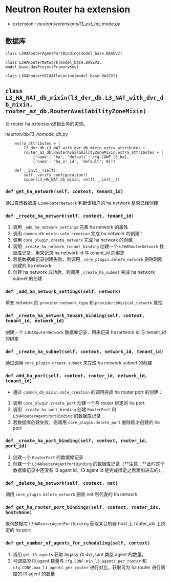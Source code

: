 # Neutron Router ha extension

* extension : *neutron/extensions/l3_ext_ha_mode.py*

## 数据库

```
class L3HARouterAgentPortBinding(model_base.BASEV2)

class L3HARouterNetwork(model_base.BASEV2, model_base.HasProjectPrimaryKey)

class L3HARouterVRIdAllocation(model_base.BASEV2)
```

## `class L3_HA_NAT_db_mixin(l3_dvr_db.L3_NAT_with_dvr_db_mixin, router_az_db.RouterAvailabilityZoneMixin)`

对 router ha extension逻辑业务的实现。

*neutron/db/l3_hamode_db.py*

```
    extra_attributes = (
        l3_dvr_db.L3_NAT_with_dvr_db_mixin.extra_attributes +
        router_az_db.RouterAvailabilityZoneMixin.extra_attributes + [
            {'name': 'ha', 'default': cfg.CONF.l3_ha},
            {'name': 'ha_vr_id', 'default': 0}])
```

```
    def __init__(self):
        self._verify_configuration()
        super(L3_HA_NAT_db_mixin, self).__init__()
```

### `def get_ha_network(self, context, tenant_id)`

通过查询数据库 `L3HARouterNetwork` 判断该租户的 ha network 是否已经创建

### `def _create_ha_network(self, context, tenant_id)`

1. 调用 `_add_ha_network_settings` 完善 ha network 的属性
2. 调用 `common_db_mixin.safe_creation` 完成 ha network 的创建：
 1. 调用 `core_plugin.create_network` 完成 ha network 的创建
 2. 调用 `_create_ha_network_tenant_binding` 创建一个 `L3HARouterNetwork` 数据库记录，用来记录 ha network id 与 tenant_id 的绑定
 3. 若是数据库记录创建失败，则调用 `_core_plugin.delete_network` 删除刚刚创建的 ha network
3. 创建 ha network 成功后，则调用 `_create_ha_subnet` 完成 ha network subnet 的创建

### `def _add_ha_network_settings(self, network)`

填充 network 的 `provider:network_type` 和 `provider:physical_network` 属性

### `def _create_ha_network_tenant_binding(self, context, tenant_id, network_id)`

创建一个 `L3HARouterNetwork` 数据库记录，用来记录 ha network id 与 tenant_id 的绑定

### `def _create_ha_subnet(self, context, network_id, tenant_id)`

通过调用 `core_plugin.create_subnet` 来完成 ha network subnet 的创建

### `def add_ha_port(self, context, router_id, network_id, tenant_id)`

* 通过 `common_db_mixin.safe_creation` 的调用完成 ha router port 的创建：
 1. 调用 `core_plugin.create_port` 创建一个与 router 绑定的 ha port
 2. 调用 `_create_ha_port_binding` 创建 `RouterPort` 和 `L3HARouterAgentPortBinding` 的数据库记录
 3. 若数据库创建失败，则调用 `core_plugin.delete_port` 删除刚才创建的 ha port


### `def _create_ha_port_binding(self, context, router_id, port_id)`

1. 创建一个 `RouterPort` 的数据库记录
2. 创建一个 `L3HARouterAgentPortBinding` 的数据库记录（**注意：**此时这个数据库记录中还没有 l3 agent id，l3 agent id 是完成绑定之后添加进去的）。

### `def _delete_ha_network(self, context, net)`

调用 `core_plugin.delete_network` 删除 net 所代表的 ha network

### `def get_ha_router_port_bindings(self, context, router_ids, host=None)`

查询数据库 `L3HARouterAgentPortBinding` 获取某台机器 host 上 router_ids 上绑定的 ha port 

### `def get_number_of_agents_for_scheduling(self, context)`

1. 调用 `get_l3_agents` 获取 legacy 和 dvr_sant 类型 agent 的数量。
2. 可调度的 l3 agent 数量与 `cfg.CONF.min_l3_agents_per_router` 和 `cfg.CONF.max_l3_agents_per_router` 进行对比，获取可为 ha router 进行调度的 l3 agent 的数量






